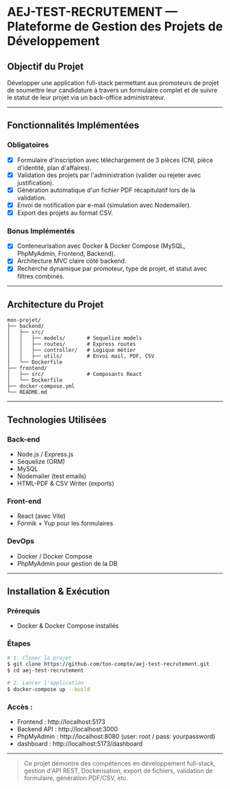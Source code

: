 #  AEJ-TEST-RECRUTEMENT — Plateforme de Gestion des Projets de Développement

##  Objectif du Projet
Développer une application full-stack permettant aux promoteurs de projet de soumettre leur candidature à travers un formulaire complet et de suivre le statut de leur projet via un back-office administrateur.

---

## Fonctionnalités Implémentées

### Obligatoires
- [x] Formulaire d'inscription avec téléchargement de 3 pièces (CNI, pièce d'identité, plan d'affaires).
- [x] Validation des projets par l'administration (valider ou rejeter avec justification).
- [x] Génération automatique d'un fichier PDF récapitulatif lors de la validation.
- [x] Envoi de notification par e-mail (simulation avec Nodemailer).
- [x] Export des projets au format CSV.

###  Bonus Implémentés
- [x] Conteneurisation avec Docker & Docker Compose (MySQL, PhpMyAdmin, Frontend, Backend).
- [x] Architecture MVC claire côté backend.
- [x] Recherche dynamique par promoteur, type de projet, et statut avec filtres combinés.

---

##  Architecture du Projet

```
mon-projet/
├── backend/
│   ├── src/
│   │   ├── models/       # Sequelize models
│   │   ├── routes/       # Express routes
│   │   ├── controller/   # Logique métier
│   │   ├── utils/        # Envoi mail, PDF, CSV
│   └── Dockerfile
├── frontend/
│   ├── src/              # Composants React
│   └── Dockerfile
├── docker-compose.yml
└── README.md
```

---

##  Technologies Utilisées

### Back-end
- Node.js / Express.js
- Sequelize (ORM)
- MySQL
- Nodemailer (test emails)
- HTML-PDF & CSV Writer (exports)

### Front-end
- React (avec Vite)
- Formik + Yup pour les formulaires

### DevOps
- Docker / Docker Compose
- PhpMyAdmin pour gestion de la DB

---

##  Installation & Exécution

###  Prérequis
- Docker & Docker Compose installés

###  Étapes
```bash
# 1. Cloner le projet
$ git clone https://github.com/ton-compte/aej-test-recrutement.git
$ cd aej-test-recrutement

# 2. Lancer l'application
$ docker-compose up --build
```

### Accès :
- Frontend : http://localhost:5173
- Backend API : http://localhost:3000
- PhpMyAdmin : http://localhost:8080 (user: root / pass: yourpassword)
- dashboard : http://localhost:5173/dashboard

---


>  Ce projet démontre des compétences en développement full-stack, gestion d'API REST, Dockerisation, export de fichiers, validation de formulaire, génération PDF/CSV, etc.



